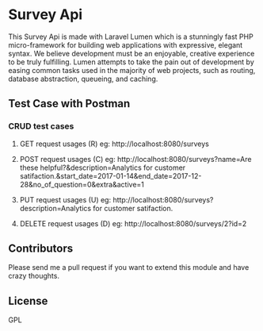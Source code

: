 # Survey Api

This Survey Api is made with Laravel Lumen which is a stunningly fast PHP micro-framework for building web applications with expressive, elegant syntax. We believe development must be an enjoyable, creative experience to be truly fulfilling. Lumen attempts to take the pain out of development by easing common tasks used in the majority of web projects, such as routing, database abstraction, queueing, and caching.


## Test Case with Postman
### CRUD test cases
1. GET request usages (R)
	eg: http://localhost:8080/surveys

2. POST request usages (C)
	eg: http://localhost:8080/surveys?name=Are these helpful?&description=Analytics for customer satifaction.&start_date=2017-01-14&end_date=2017-12-28&no_of_question=0&extra&active=1

3. PUT request usages (U)
	eg: http://localhost:8080/surveys?description=Analytics for customer satifaction.

4. DELETE request usages (D)
	eg: http://localhost:8080/surveys/2?id=2



## Contributors

Please send me a pull request if you want to extend this module and have crazy thoughts.

## License

GPL